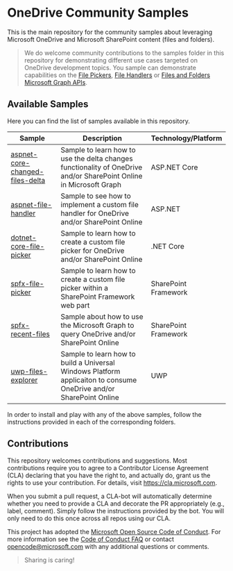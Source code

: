 
# OneDrive Community Samples

This is the main repository for the community samples about leveraging Microsoft OneDrive and Microsoft SharePoint content (files and folders).

> We do welcome community contributions to the samples folder in this repository for demonstrating different use cases targeted on OneDrive development topics. You sample can demonstrate capabilities on the [File Pickers](https://docs.microsoft.com/en-us/onedrive/developer/controls/file-pickers/?view=odsp-graph-online), [File Handlers](https://docs.microsoft.com/en-us/onedrive/developer/file-handlers/?view=odsp-graph-online) or [Files and Folders Microsoft Graph APIs](https://docs.microsoft.com/en-us/onedrive/developer/rest-api/?view=odsp-graph-online). 

## Available Samples
Here you can find the list of samples available in this repository.

|Sample|Description|Technology/Platform|
|------|-----------|---------------|
|[aspnet-core-changed-files-delta](./samples/aspnet-core-changed-files-delta)|Sample to learn how to use the delta changes functionality of OneDrive and/or SharePoint Online in Microsoft Graph|ASP.NET Core
|[aspnet-file-handler](./samples/aspnet-file-handler)|Sample to see how to implement a custom file handler for OneDrive and/or SharePoint Online|ASP.NET
|[dotnet-core-file-picker](./samples/dotnet-core-file-picker)|Sample to learn how to create a custom file picker for OneDrive and/or SharePoint Online|.NET Core
|[spfx-file-picker](./samples/spfx-file-picker)|Sample to learn how to create a custom file picker within a SharePoint Framework web part|SharePoint Framework
|[spfx-recent-files](./samples/spfx-recent-files)|Sample about how to use the Microsoft Graph to query OneDrive and/or SharePoint Online|SharePoint Framework
|[uwp-files-explorer](./samples/uwp-files-explorer)|Sample to learn how to build a Universal Windows Platform applicaiton to consume OneDrive and/or SharePoint Online|UWP

In order to install and play with any of the above samples, follow the instructions provided in each of the corresponding folders.

## Contributions

This repository welcomes contributions and suggestions.  Most contributions require you to agree to a
Contributor License Agreement (CLA) declaring that you have the right to, and actually do, grant us
the rights to use your contribution. For details, visit https://cla.microsoft.com.

When you submit a pull request, a CLA-bot will automatically determine whether you need to provide
a CLA and decorate the PR appropriately (e.g., label, comment). Simply follow the instructions
provided by the bot. You will only need to do this once across all repos using our CLA.

This project has adopted the [Microsoft Open Source Code of Conduct](https://opensource.microsoft.com/codeofconduct/).
For more information see the [Code of Conduct FAQ](https://opensource.microsoft.com/codeofconduct/faq/) or
contact [opencode@microsoft.com](mailto:opencode@microsoft.com) with any additional questions or comments.

> Sharing is caring!